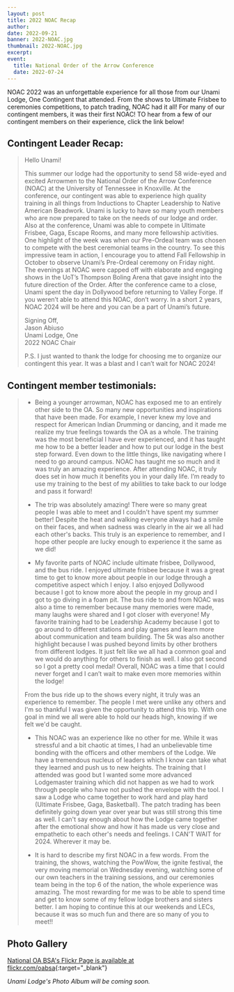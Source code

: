 ```yaml
---
layout: post
title: 2022 NOAC Recap
author:
date: 2022-09-21
banner: 2022-NOAC.jpg
thumbnail: 2022-NOAC.jpg
excerpt: 
event:
  title: National Order of the Arrow Conference
  date: 2022-07-24
---
```


NOAC 2022 was an unforgettable experience for all those from our Unami Lodge, One Contingent that attended. From the shows to Ultimate Frisbee to ceremonies competitions, to patch trading, NOAC had it all! For many of our contingent members, it was their first NOAC! TO hear from a few of our contingent members on their experience, click the link below!

## Contingent Leader Recap:

<blockquote>

Hello Unami!

This summer our lodge had the opportunity to send 58 wide-eyed and excited Arrowmen to the National Order of the Arrow Conference (NOAC) at the University of Tennessee in Knoxville. At the conference, our contingent was able to experience high quality training in all things from Inductions to Chapter Leadership to Native American Beadwork. Unami is lucky to have so many youth members who are now prepared to take on the needs of our lodge and order. Also at the conference, Unami was able to compete in Ultimate Frisbee, Gaga, Escape Rooms, and many more fellowship activities. One highlight of the week was when our Pre-Ordeal team was chosen to compete with the best ceremonial teams in the country. To see this impressive team in action, I encourage you to attend Fall Fellowship in October to observe Unami’s Pre-Ordeal ceremony on Friday night. The evenings at NOAC were capped off with elaborate and engaging shows in the UoT’s Thompson Boling Arena that gave insight into the future direction of the Order. After the conference came to a close, Unami spent the day in Dollywood before returning to Valley Forge. If you weren’t able to attend this NOAC, don’t worry. In a short 2 years, NOAC 2024 will be here and you can be a part of Unami’s future. 

Signing Off,  
Jason Abiuso  
Unami Lodge, One  
2022 NOAC Chair

P.S. I just wanted to thank the lodge for choosing me to organize our contingent this year. It was a blast and I can’t wait for NOAC 2024!

</blockquote>

## Contingent member testimonials:

<blockquote>

- Being a younger arrowman, NOAC has exposed me to an entirely other side to the OA. So many new opportunities and inspirations that have been made. For example, I never knew my love and respect for American Indian Drumming or dancing, and it made me realize my true feelings towards the OA as a whole. The training was the most beneficial I have ever experienced, and it has taught me how to be a better leader and how to put our lodge in the best step forward. Even down to the little things, like navigating where I need to go around campus. NOAC has taught me so much and it was truly an amazing experience. After attending NOAC, it truly does set in how much it benefits you in your daily life. I’m ready to use my training to the best of my abilities to take back to our lodge and pass it forward!
 
- The trip was absolutely amazing! There were so many great people I was able to meet and I couldn't have spent my summer better! Despite the heat and walking everyone always had a smile on their faces, and when sadness was clearly in the air we all had each other's backs. This truly is an experience to remember, and I hope other people are lucky enough to experience it the same as we did!
 
- My favorite parts of NOAC include ultimate frisbee, Dollywood, and the bus ride. I enjoyed ultimate frisbee because it was a great time to get to know more about people in our lodge through a competitive aspect which I enjoy. I also enjoyed Dollywood because I got to know more about the people in my group and I got to go diving in a foam pit. The bus ride to and from NOAC was also a time to remember because many memories were made, many laughs were shared and I got closer with everyone! My favorite training had to be Leadership Academy because I got to go around to different stations and play games and learn more about communication and team building. The 5k was also another highlight because I was pushed beyond limits by other brothers from different lodges. It just felt like we all had a common goal and we would do anything for others to finish as well. I also got second so I got a pretty cool medal! Overall, NOAC was a time that I could never forget and I can’t wait to make even more memories within the lodge!

From the bus ride up to the shows every night, it truly was an experience to remember. The people I met were unlike any others and I'm so thankful I was given the opportunity to attend this trip. With one goal in mind we all were able to hold our heads high, knowing if we felt we'd be caught.
 
- This NOAC was an experience like no other for me. While it was stressful and a bit chaotic at times, I had an unbelievable time bonding with the officers and other members of the Lodge. We have a tremendous nucleus of leaders which I know can take what they learned and push us to new heights. The training that I attended was good but I wanted some more advanced Lodgemaster training which did not happen as we had to work through people who have not pushed the envelope with the tool. I saw a Lodge who came together to work hard and play hard (Ultimate Frisbee, Gaga, Basketball). The patch trading has been definitely going down year over year but was still strong this time as well. I can't say enough about how the Lodge came together after the emotional show and how it has made us very close and empathetic to each other's needs and feelings. I CAN'T WAIT for 2024. Wherever it may be.
 
- It is hard to describe my first NOAC in a few words. From the training, the shows, watching the PowWow, the ignite festival, the very moving memorial on Wednesday evening, watching some of our own teachers in the training sessions, and our ceremonies team being in the top 6 of the nation, the whole experience was amazing. The most rewarding for me was to be able to spend time and get to know some of my fellow lodge brothers and sisters better. I am hoping to continue this at our weekends and LECs, because it was so much fun and there are so many of you to meet!!

</blockquote>

## Photo Gallery

[National OA BSA's Flickr Page is available at flickr.com/oabsa](https://flickr.com/photos/oabsa/albums){:target="_blank"}

*Unami Lodge's Photo Album will be coming soon.*
